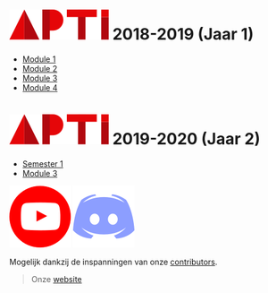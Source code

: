 # ![](assets/apti.svg) 2018-2019 (Jaar 1)

- [Module 1](Uitdovend_Jaar1_Module1.md)
- [Module 2](Uitdovend_Jaar1_Module2.md)
- [Module 3](Uitdovend_Jaar1_Module3.md)
- [Module 4](Uitdovend_Jaar1_Module4.md)

# ![](assets/apti.svg) 2019-2020 (Jaar 2)

- [Semester 1](Uitdovend_Jaar2_Semester1.md)
- [Module 3](Uitdovend_Jaar2_Semester2.md)

 [![](assets/youtube.svg)](https://www.youtube.com/channel/UCcZPpgyhpB-o1Q5fXxbN5_w)
 [![](assets/discord.svg)](https://apti.be/discord)

Mogelijk dankzij de inspanningen van onze [contributors](https://github.com/AP-TI-2018-2019/AP_2018-2019/graphs/contributors).

> Onze [website](https://apti.be/)
